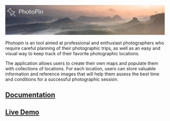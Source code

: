 ![Photopin](photopin-doc/images/intro-header.png)

Photopin is an tool aimed at professional and enthusiast photographers who require careful planning of their photographic trips, as well as an easy and visual way to keep track of their favorite photographic locations.

The application allows users to create their own maps and populate them with collections of locations. For each location, users can store valuable information and reference images that will help them assess the best time and conditions for a successful photographic session.

## [Documentation](photopin-doc/README.md)

## [Live Demo](http://photopin)

